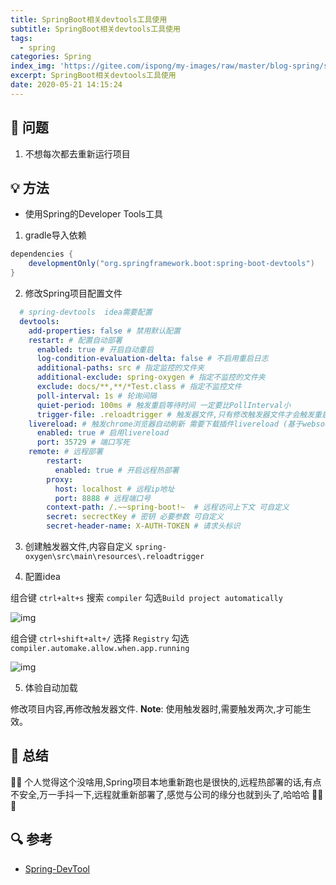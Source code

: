 ```yaml
---
title: SpringBoot相关devtools工具使用
subtitle: SpringBoot相关devtools工具使用
tags:
  - spring
categories: Spring
index_img: 'https://gitee.com/ispong/my-images/raw/master/blog-spring/spring/spring.png'
excerpt: SpringBoot相关devtools工具使用
date: 2020-05-21 14:15:24
---
```


## 🙋 问题

1. 不想每次都去重新运行项目

## 💡 方法

- 使用Spring的Developer Tools工具

1. gradle导入依赖
```groovy
dependencies {
    developmentOnly("org.springframework.boot:spring-boot-devtools")
}
```

2. 修改Spring项目配置文件
```yaml
  # spring-devtools  idea需要配置
  devtools:
    add-properties: false # 禁用默认配置
    restart: # 配置自动部署
      enabled: true # 开启自动重启
      log-condition-evaluation-delta: false # 不启用重启日志
      additional-paths: src # 指定监控的文件夹
      additional-exclude: spring-oxygen # 指定不监控的文件夹
      exclude: docs/**,**/*Test.class # 指定不监控文件
      poll-interval: 1s # 轮询间隔
      quiet-period: 100ms # 触发重启等待时间 一定要比PollInterval小
      trigger-file: .reloadtrigger # 触发器文件,只有修改触发器文件才会触发重启
    livereload: # 触发chrome浏览器自动刷新 需要下载插件livereload (基于websocket实现)
      enabled: true # 启用livereload
      port: 35729 # 端口写死
    remote: # 远程部署
        restart:
          enabled: true # 开启远程热部署
        proxy:
          host: localhost # 远程ip地址
          port: 8888 # 远程端口号
        context-path: /.~~spring-boot!~  # 远程访问上下文 可自定义
        secret: secrectKey # 密钥 必要参数 可自定义
        secret-header-name: X-AUTH-TOKEN # 请求头标识
```

3. 创建触发器文件,内容自定义 `spring-oxygen\src\main\resources\.reloadtrigger`

4. 配置idea

组合键 `ctrl+alt+s` 搜索 `compiler` 勾选`Build project automatically`

![img](https://gitee.com/ispong/my-images/raw/master/blog-spring/spring/174016.png)

组合键 `ctrl+shift+alt+/` 选择 `Registry` 勾选 `compiler.automake.allow.when.app.running` 

![img](https://gitee.com/ispong/my-images/raw/master/blog-spring/spring/173637.png)

5. 体验自动加载

修改项目内容,再修改触发器文件. **Note**: 使用触发器时,需要触发两次,才可能生效。

## 📝 总结
🎈🎈 个人觉得这个没啥用,Spring项目本地重新跑也是很快的,远程热部署的话,有点不安全,万一手抖一下,远程就重新部署了,感觉与公司的缘分也就到头了,哈哈哈  🎉🎉🎉

## 🔍 参考

- [Spring-DevTool](https://docs.spring.io/spring-boot/docs/2.2.7.RELEASE/reference/html/using-spring-boot.html#using-boot-devtools)